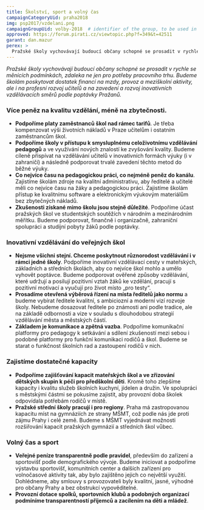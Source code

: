 ```yaml
---
title: Školství, sport a volný čas
campaignCategoryUid: praha2018
img: psp2017/vzdelani.png
campaignGroupUid: volby-2018  # identifier of the group, to be used in program point
approved: https://forum.pirati.cz/viewtopic.php?f=349&t=42511
garant: dan.mazur 
perex: >
  Pražské školy vychovávají budoucí občany schopné se prosadit v rychle se měnících podmínkách, zdaleka ne jen pro potřeby pracovního trhu. Budeme školám poskytovat dostatek financí na mzdy, provoz a meziškolní aktivity, ale i na profesní rozvoj učitelů a na zavedení a rozvoj inovativních vzdělávacích směrů podle poptávky Pražanů.
---
```


*Pražské školy vychovávají budoucí občany schopné se prosadit v rychle se měnících
podmínkách, zdaleka ne jen pro potřeby pracovního trhu. Budeme školám poskytovat
dostatek financí na mzdy, provoz a meziškolní aktivity, ale i na profesní rozvoj učitelů
a na zavedení a rozvoj inovativních vzdělávacích směrů podle poptávky Pražanů.*

### Více peněz na kvalitu vzdělání, méně na zbytečnosti.
* **Podpoříme platy zaměstnanců škol nad rámec tarifů**. Je třeba kompenzovat výši
životních nákladů v Praze učitelům i ostatním zaměstnancům škol.
* **Podpoříme školy v přístupu k smysluplnému celoživotnímu vzdělávání
pedagogů** a ve využívání nových znalostí ke zvyšování kvality. Budeme cíleně
přispívat na vzdělávání učitelů v inovativních formách výuky (i v zahraničí) a
následně podporovat trvalé zavedení těchto metod do běžné výuky.
* **Co nejvíce času na pedagogickou práci, co nejméně peněz do kanálu**. Zajistíme
školám zdroje na kvalitní administrativu, aby ředitelé a učitelé měli co nejvíce času na
žáky a pedagogickou práci. Zajistíme školám přístup ke kvalitnímu software a
elektronickým výukovým materiálům bez zbytečných nákladů.
* **Zkušenosti získané mimo školu jsou stejně důležité**. Podpoříme účast pražských
škol ve studentských soutěžích v národním a mezinárodním měřítku. Budeme
podporovat, finančně i organizačně, zahraniční spolupráci a studijní pobyty žáků
podle poptávky.

### Inovativní vzdělávání do veřejných škol
* **Nejsme všichni stejní. Chceme poskytnout různorodost vzdělávání i v rámci
jedné školy**. Podpoříme inovativní vzdělávací cesty v mateřských, základních a
středních školách, aby co nejvíce škol mohlo a umělo vyhovět poptávce. Budeme
podporovat ověřené způsoby vzdělávání, které udržují a posilují pozitivní vztah žáků
ke vzdělání, pracují s pozitivní motivací a vyučují pro život místo „pro testy“.
* **Prosadíme otevřená výběrová řízení na místa ředitelů jako normu** a budeme
vybírat ředitele kvalitní, s ambiciozní a moderní vizí rozvoje školy. Nebudeme
dosazovat ředitele po známosti ani podle tradice, ale na základě odbornosti a vize v
souladu s dlouhodobou strategií vzdělávání města a městských částí.
* **Základem je komunikace a zpětná vazba**. Podpoříme komunikační platformy pro
pedagogy k setkávání a sdílení zkušeností mezi sebou i podobné platformy pro
funkční komunikaci rodičů a škol. Budeme se starat o funkčnost školních rad a
zastoupení rodičů v nich.

### Zajistíme dostatečné kapacity
* **Podpoříme zajišťování kapacit mateřských škol a ve zřizování dětských skupin
k péči pro předškolní děti**. Kromě toho zlepšíme kapacity i kvalitu služeb školních
kuchyní, jídelen a družin. Ve spolupráci s městskými částmi se pokusíme zajistit, aby
provozní doba školek odpovídala potřebám rodičů v místě.
* **Pražské střední školy pracují i pro regiony**. Praha má zastropovanou kapacitu
míst na gymnáziích ze strany MŠMT, což podle nás jde proti zájmu Prahy i celé
země. Budeme s MŠMT vyjednávat možnosti rozšiřování kapacit pražských gymnázií
a středních škol vůbec.

### Volný čas a sport
* **Veřejné peníze transparentně podle pravidel**, především do zařízení a sportovišť
podle demografického vývoje. Budeme iniciovat a podpoříme výstavbu sportovišť,
komunitních center a dalších zařízení pro volnočasové aktivity tak, aby bylo zajištěno
jejich co největší využití. Dohlédneme, aby smlouvy s provozovateli byly kvalitní,
jasné, výhodné pro občany Prahy a bez obstrukcí vypověditelné.
* **Provozní dotace spolků, sportovních klubů a podobných organizací podmíníme
transparentností příjemců a zacílením na děti a mládež**.
